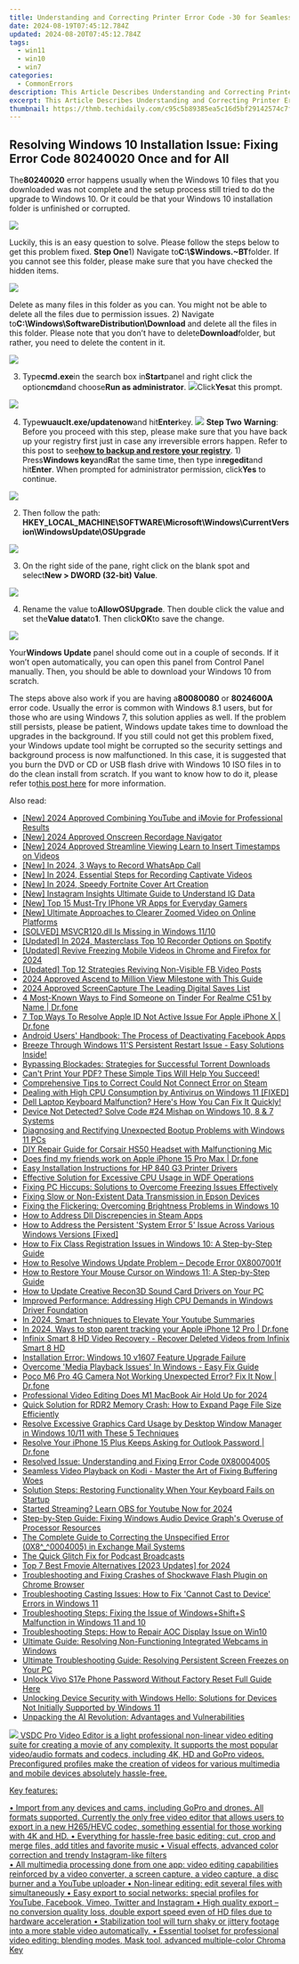 ```yaml
---
title: Understanding and Correcting Printer Error Code -30 for Seamless Printing Experience
date: 2024-08-19T07:45:12.784Z
updated: 2024-08-20T07:45:12.784Z
tags:
  - win11
  - win10
  - win7
categories:
  - CommonErrors
description: This Article Describes Understanding and Correcting Printer Error Code -30 for Seamless Printing Experience
excerpt: This Article Describes Understanding and Correcting Printer Error Code -30 for Seamless Printing Experience
thumbnail: https://thmb.techidaily.com/c95c5b89385ea5c16d5bf29142574c7f6fa915aba69d6f94485f47171ff348f2.jpg
---
```


## Resolving Windows 10 Installation Issue: Fixing Error Code 80240020 Once and for All

The**80240020** error happens usually when the Windows 10 files that you downloaded was not complete and the setup process still tried to do the upgrade to Windows 10\. Or it could be that your Windows 10 installation folder is unfinished or corrupted.

![](https://images.drivereasy.com/wp-content/uploads/2016/08/error-code-80240020.jpg)

Luckily, this is an easy question to solve. Please follow the steps below to get this problem fixed. **Step One**1) Navigate to**C:\\$Windows.\~BT**folder. If you cannot see this folder, please make sure that you have checked the hidden items.

![](https://images.drivereasy.com/wp-content/uploads/2016/08/windows-bt-600x427.jpg)

Delete as many files in this folder as you can. You might not be able to delete all the files due to permission issues. 2) Navigate to**C:\\Windows\\SoftwareDistribution\\Download** and delete all the files in this folder. Please note that you don’t have to delete**Download**folder, but rather, you need to delete the content in it.

![](https://images.drivereasy.com/wp-content/uploads/2016/08/softwaredistributiondownload.jpg)

3) Type**cmd.exe**in the search box in**Start**panel and right click the option**cmd**and choose**Run as administrator**. ![](https://images.drivereasy.com/wp-content/uploads/2016/08/run-as-administrator.jpg)Click**Yes**at this prompt.

![](https://images.drivereasy.com/wp-content/uploads/2016/08/uac-command-processor.jpg)

4) Type**wuauclt.exe/updatenow**and hit**Enter**key. ![](https://images.drivereasy.com/wp-content/uploads/2016/08/img_57b5394edbd33.png) **Step Two** **Warning**: Before you proceed with this step, please make sure that you have back up your registry first just in case any irreversible errors happen. Refer to this post to see[**how to backup and restore your registry**](https://tools.techidaily.com/drivereasy/download/). 1) Press**Windows key**and**R**at the same time, then type in**regedit**and hit**Enter**. When prompted for administrator permission, click**Yes** to continue.

![](https://images.drivereasy.com/wp-content/uploads/2016/10/regedit.png)

2) Then follow the path:   **HKEY\_LOCAL\_MACHINE\\SOFTWARE\\Microsoft\\Windows\\CurrentVersion\\WindowsUpdate\\OSUpgrade**

![](https://images.drivereasy.com/wp-content/uploads/2016/10/hkey_local_machinesoftwaremicrosoftwindowscurrentversionwindowsupdateosupgrade-600x394.jpg)

3) On the right side of the pane, right click on the blank spot and select**New > DWORD (32-bit) Value**.

![](https://images.drivereasy.com/wp-content/uploads/2016/10/new-dword-32-bit-value-600x396.jpg)

4) Rename the value to**AllowOSUpgrade**. Then double click the value and set the**Value data**to**1**. Then click**OK**to save the change.

![](https://images.drivereasy.com/wp-content/uploads/2016/10/img_58140207aba43-600x394.jpg)

 Your**Windows Update** panel should come out in a couple of seconds. If it won’t open automatically, you can open this panel from Control Panel manually. Then, you should be able to download your Windows 10 from scratch.

The steps above also work if you are having a**80080080** or **8024600A**  error code. Usually the error is common with Windows 8.1 users, but for those who are using Windows 7, this solution applies as well. If the problem still persists, please be patient, Windows update takes time to download the upgrades in the background. If you still could not get this problem fixed, your Windows update tool might be corrupted so the security settings and background process is now malfunctioned. In this case, it is suggested that you burn the DVD or CD or USB flash drive with Windows 10 ISO files in to do the clean install from scratch. If you want to know how to do it, please refer to[this post here](https://tools.techidaily.com/drivereasy/download/) for more information.

<ins class="adsbygoogle"
     style="display:block"
     data-ad-format="autorelaxed"
     data-ad-client="ca-pub-7571918770474297"
     data-ad-slot="1223367746"></ins>



<ins class="adsbygoogle"
     style="display:block"
     data-ad-client="ca-pub-7571918770474297"
     data-ad-slot="8358498916"
     data-ad-format="auto"
     data-full-width-responsive="true"></ins>

<span class="atpl-alsoreadstyle">Also read:</span>
<div><ul>
<li><a href="https://facebook-video-footage.techidaily.com/new-2024-approved-combining-youtube-and-imovie-for-professional-results/"><u>[New] 2024 Approved  Combining YouTube and iMovie for Professional Results</u></a></li>
<li><a href="https://video-screen-grab.techidaily.com/new-2024-approved-onscreen-recordage-navigator/"><u>[New] 2024 Approved  Onscreen Recordage Navigator</u></a></li>
<li><a href="https://vp-tips.techidaily.com/new-2024-approved-streamline-viewing-learn-to-insert-timestamps-on-videos/"><u>[New] 2024 Approved  Streamline Viewing  Learn to Insert Timestamps on Videos</u></a></li>
<li><a href="https://screen-mirroring-recording.techidaily.com/new-in-2024-3-ways-to-record-whatsapp-call/"><u>[New] In 2024, 3 Ways to Record WhatsApp Call</u></a></li>
<li><a href="https://on-screen-recording.techidaily.com/new-in-2024-essential-steps-for-recording-captivate-videos/"><u>[New] In 2024, Essential Steps for Recording Captivate Videos</u></a></li>
<li><a href="https://youtube-lab.techidaily.com/n-2024-speedy-fortnite-cover-art-creation/"><u>[New] In 2024, Speedy Fortnite Cover Art Creation</u></a></li>
<li><a href="https://instagram-videos.techidaily.com/new-instagram-insights-ultimate-guide-to-understand-ig-data/"><u>[New] Instagram Insights  Ultimate Guide to Understand IG Data</u></a></li>
<li><a href="https://vp-tips.techidaily.com/new-top-15-must-try-iphone-vr-apps-for-everyday-gamers/"><u>[New] Top 15 Must-Try IPhone VR Apps for Everyday Gamers</u></a></li>
<li><a href="https://some-skills.techidaily.com/new-ultimate-approaches-to-clearer-zoomed-video-on-online-platforms/"><u>[New] Ultimate Approaches to Clearer Zoomed Video on Online Platforms</u></a></li>
<li><a href="https://win-howtos.techidaily.com/solved-msvcr120dll-is-missing-in-windows-1110/"><u>[SOLVED] MSVCR120.dll Is Missing in Windows 11/10</u></a></li>
<li><a href="https://screen-video-capture.techidaily.com/updated-in-2024-masterclass-top-10-recorder-options-on-spotify/"><u>[Updated] In 2024, Masterclass Top 10 Recorder Options on Spotify</u></a></li>
<li><a href="https://facebook-videos.techidaily.com/updated-revive-freezing-mobile-videos-in-chrome-and-firefox-for-2024/"><u>[Updated] Revive Freezing Mobile Videos in Chrome and Firefox for 2024</u></a></li>
<li><a href="https://facebook-clips.techidaily.com/updated-top-12-strategies-reviving-non-visible-fb-video-posts/"><u>[Updated] Top 12 Strategies  Reviving Non-Visible FB Video Posts</u></a></li>
<li><a href="https://fox-links.techidaily.com/2024-approved-ascend-to-million-view-milestone-with-this-guide/"><u>2024 Approved  Ascend to Million View Milestone with This Guide</u></a></li>
<li><a href="https://video-capture.techidaily.com/2024-approved-screencapture-the-leading-digital-saves-list/"><u>2024 Approved  ScreenCapture  The Leading Digital Saves List</u></a></li>
<li><a href="https://location-social.techidaily.com/4-most-known-ways-to-find-someone-on-tinder-for-realme-c51-by-name-drfone-by-drfone-virtual-android/"><u>4 Most-Known Ways to Find Someone on Tinder For Realme C51 by Name | Dr.fone</u></a></li>
<li><a href="https://iphone-unlock.techidaily.com/7-top-ways-to-resolve-apple-id-not-active-issue-for-apple-iphone-x-drfone-by-drfone-ios/"><u>7 Top Ways To Resolve Apple ID Not Active Issue For Apple iPhone X | Dr.fone</u></a></li>
<li><a href="https://techtrends.techidaily.com/android-users-handbook-the-process-of-deactivating-facebook-apps/"><u>Android Users' Handbook: The Process of Deactivating Facebook Apps</u></a></li>
<li><a href="https://win-howtos.techidaily.com/breeze-through-windows-11s-persistent-restart-issue-easy-solutions-inside/"><u>Breeze Through Windows 11'S Persistent Restart Issue - Easy Solutions Inside!</u></a></li>
<li><a href="https://win-howtos.techidaily.com/bypassing-blockades-strategies-for-successful-torrent-downloads/"><u>Bypassing Blockades: Strategies for Successful Torrent Downloads</u></a></li>
<li><a href="https://win-howtos.techidaily.com/1723210910844-cant-print-your-pdf-these-simple-tips-will-help-you-succeed/"><u>Can't Print Your PDF? These Simple Tips Will Help You Succeed!</u></a></li>
<li><a href="https://win-howtos.techidaily.com/comprehensive-tips-to-correct-could-not-connect-error-on-steam/"><u>Comprehensive Tips to Correct Could Not Connect Error on Steam</u></a></li>
<li><a href="https://win-howtos.techidaily.com/dealing-with-high-cpu-consumption-by-antivirus-on-windows-11-fixed/"><u>Dealing with High CPU Consumption by Antivirus on Windows 11 [FIXED]</u></a></li>
<li><a href="https://win-howtos.techidaily.com/1723200653667-dell-laptop-keyboard-malfunction-heres-how-you-can-fix-it-quickly/"><u>Dell Laptop Keyboard Malfunction? Here's How You Can Fix It Quickly!</u></a></li>
<li><a href="https://win-howtos.techidaily.com/device-not-detected-solve-code-24-mishap-on-windows-10-8-and-7-systems/"><u>Device Not Detected? Solve Code #24 Mishap on Windows 10, 8 & 7 Systems</u></a></li>
<li><a href="https://win-howtos.techidaily.com/diagnosing-and-rectifying-unexpected-bootup-problems-with-windows-11-pcs/"><u>Diagnosing and Rectifying Unexpected Bootup Problems with Windows 11 PCs</u></a></li>
<li><a href="https://win-howtos.techidaily.com/diy-repair-guide-for-corsair-hs50-headset-with-malfunctioning-mic/"><u>DIY Repair Guide for Corsair HS50 Headset with Malfunctioning Mic</u></a></li>
<li><a href="https://location-social.techidaily.com/does-find-my-friends-work-on-apple-iphone-15-pro-max-drfone-by-drfone-virtual-ios/"><u>Does find my friends work on Apple iPhone 15 Pro Max | Dr.fone</u></a></li>
<li><a href="https://driver-download.techidaily.com/easy-installation-instructions-for-hp-840-g3-printer-drivers/"><u>Easy Installation Instructions for HP 840 G3 Printer Drivers</u></a></li>
<li><a href="https://win-howtos.techidaily.com/effective-solution-for-excessive-cpu-usage-in-wdf-operations/"><u>Effective Solution for Excessive CPU Usage in WDF Operations</u></a></li>
<li><a href="https://win-howtos.techidaily.com/fixing-pc-hiccups-solutions-to-overcome-freezing-issues-effectively/"><u>Fixing PC Hiccups: Solutions to Overcome Freezing Issues Effectively</u></a></li>
<li><a href="https://win-howtos.techidaily.com/fixing-slow-or-non-existent-data-transmission-in-epson-devices/"><u>Fixing Slow or Non-Existent Data Transmission in Epson Devices</u></a></li>
<li><a href="https://win-howtos.techidaily.com/fixing-the-flickering-overcoming-brightness-problems-in-windows-10/"><u>Fixing the Flickering: Overcoming Brightness Problems in Windows 10</u></a></li>
<li><a href="https://win-howtos.techidaily.com/how-to-address-dll-discrepencies-in-steam-apps/"><u>How to Address Dll Discrepencies in Steam Apps</u></a></li>
<li><a href="https://win-howtos.techidaily.com/how-to-address-the-persistent-system-error-5-issue-across-various-windows-versions-fixed/"><u>How to Address the Persistent 'System Error 5' Issue Across Various Windows Versions [Fixed]</u></a></li>
<li><a href="https://win-howtos.techidaily.com/how-to-fix-class-registration-issues-in-windows-10-a-step-by-step-guide/"><u>How to Fix Class Registration Issues in Windows 10: A Step-by-Step Guide</u></a></li>
<li><a href="https://win-howtos.techidaily.com/how-to-resolve-windows-update-problem-decode-error-0x8007001f/"><u>How to Resolve Windows Update Problem – Decode Error 0X8007001f</u></a></li>
<li><a href="https://win-howtos.techidaily.com/how-to-restore-your-mouse-cursor-on-windows-11-a-step-by-step-guide/"><u>How to Restore Your Mouse Cursor on Windows 11: A Step-by-Step Guide</u></a></li>
<li><a href="https://win-dash.techidaily.com/how-to-update-creative-recon3d-sound-card-drivers-on-your-pc/"><u>How to Update Creative Recon3D Sound Card Drivers on Your PC</u></a></li>
<li><a href="https://win-howtos.techidaily.com/improved-performance-addressing-high-cpu-demands-in-windows-driver-foundation/"><u>Improved Performance: Addressing High CPU Demands in Windows Driver Foundation</u></a></li>
<li><a href="https://youtube-stream.techidaily.com/in-2024-smart-techniques-to-elevate-your-youtube-summaries/"><u>In 2024, Smart Techniques to Elevate Your Youtube Summaries</u></a></li>
<li><a href="https://ios-location-track.techidaily.com/in-2024-ways-to-stop-parent-tracking-your-apple-iphone-12-pro-drfone-by-drfone-virtual-ios/"><u>In 2024, Ways to stop parent tracking your Apple iPhone 12 Pro | Dr.fone</u></a></li>
<li><a href="https://review-topics.techidaily.com/infinix-smart-8-hd-video-recovery-recover-deleted-videos-from-infinix-smart-8-hd-by-fonelab-android-recover-video/"><u>Infinix Smart 8 HD Video Recovery - Recover Deleted Videos from Infinix Smart 8 HD</u></a></li>
<li><a href="https://win-howtos.techidaily.com/installation-error-windows-10-v1607-feature-upgrade-failure/"><u>Installation Error: Windows 10 v1607 Feature Upgrade Failure</u></a></li>
<li><a href="https://win-howtos.techidaily.com/overcome-media-playback-issues-in-windows-easy-fix-guide/"><u>Overcome 'Media Playback Issues' In Windows - Easy Fix Guide</u></a></li>
<li><a href="https://fix-guide.techidaily.com/poco-m6-pro-4g-camera-not-working-unexpected-error-fix-it-now-drfone-by-drfone-fix-android-problems-fix-android-problems/"><u>Poco M6 Pro 4G Camera Not Working Unexpected Error? Fix It Now | Dr.fone</u></a></li>
<li><a href="https://extra-skills.techidaily.com/professional-video-editing-does-m1-macbook-air-hold-up-for-2024/"><u>Professional Video Editing  Does M1 MacBook Air Hold Up for 2024</u></a></li>
<li><a href="https://win-howtos.techidaily.com/quick-solution-for-rdr2-memory-crash-how-to-expand-page-file-size-efficiently/"><u>Quick Solution for RDR2 Memory Crash: How to Expand Page File Size Efficiently</u></a></li>
<li><a href="https://win-howtos.techidaily.com/resolve-excessive-graphics-card-usage-by-desktop-window-manager-in-windows-1011-with-these-5-techniques/"><u>Resolve Excessive Graphics Card Usage by Desktop Window Manager in Windows 10/11 with These 5 Techniques</u></a></li>
<li><a href="https://iphone-unlock.techidaily.com/resolve-your-iphone-15-plus-keeps-asking-for-outlook-password-drfone-by-drfone-ios/"><u>Resolve Your iPhone 15 Plus Keeps Asking for Outlook Password | Dr.fone</u></a></li>
<li><a href="https://win-howtos.techidaily.com/resolved-issue-understanding-and-fixing-error-code-0x80004005/"><u>Resolved Issue: Understanding and Fixing Error Code 0X80004005</u></a></li>
<li><a href="https://win-howtos.techidaily.com/seamless-video-playback-on-kodi-master-the-art-of-fixing-buffering-woes/"><u>Seamless Video Playback on Kodi - Master the Art of Fixing Buffering Woes</u></a></li>
<li><a href="https://win-howtos.techidaily.com/solution-steps-restoring-functionality-when-your-keyboard-fails-on-startup/"><u>Solution Steps: Restoring Functionality When Your Keyboard Fails on Startup</u></a></li>
<li><a href="https://facebook-video-share.techidaily.com/started-streaming-learn-obs-for-youtube-now-for-2024/"><u>Started Streaming? Learn OBS for Youtube Now for 2024</u></a></li>
<li><a href="https://win-howtos.techidaily.com/step-by-step-guide-fixing-windows-audio-device-graphs-overuse-of-processor-resources/"><u>Step-by-Step Guide: Fixing Windows Audio Device Graph's Overuse of Processor Resources</u></a></li>
<li><a href="https://win-howtos.techidaily.com/the-complete-guide-to-correcting-the-unspecified-error-0x80004005-in-exchange-mail-systems/"><u>The Complete Guide to Correcting the Unspecified Error (0X8^_^0004005) in Exchange Mail Systems</u></a></li>
<li><a href="https://extra-tips.techidaily.com/the-quick-glitch-fix-for-podcast-broadcasts/"><u>The Quick Glitch Fix for Podcast Broadcasts</u></a></li>
<li><a href="https://youtube-data.techidaily.com/-best-fmovie-alternatives2023-updates-for-2024/"><u>Top 7 Best Fmovie Alternatives [2023 Updates] for 2024</u></a></li>
<li><a href="https://win-howtos.techidaily.com/troubleshooting-and-fixing-crashes-of-shockwave-flash-plugin-on-chrome-browser/"><u>Troubleshooting and Fixing Crashes of Shockwave Flash Plugin on Chrome Browser</u></a></li>
<li><a href="https://win-howtos.techidaily.com/troubleshooting-casting-issues-how-to-fix-cannot-cast-to-device-errors-in-windows-11/"><u>Troubleshooting Casting Issues: How to Fix 'Cannot Cast to Device' Errors in Windows 11</u></a></li>
<li><a href="https://win-howtos.techidaily.com/troubleshooting-steps-fixing-the-issue-of-windowsplusshiftpluss-malfunction-in-windows-11-and-10/"><u>Troubleshooting Steps: Fixing the Issue of Windows+Shift+S Malfunction in Windows 11 and 10</u></a></li>
<li><a href="https://win-howtos.techidaily.com/troubleshooting-steps-how-to-repair-aoc-display-issue-on-win10/"><u>Troubleshooting Steps: How to Repair AOC Display Issue on Win10</u></a></li>
<li><a href="https://win-howtos.techidaily.com/ultimate-guide-resolving-non-functioning-integrated-webcams-in-windows/"><u>Ultimate Guide: Resolving Non-Functioning Integrated Webcams in Windows</u></a></li>
<li><a href="https://win-howtos.techidaily.com/ultimate-troubleshooting-guide-resolving-persistent-screen-freezes-on-your-pc/"><u>Ultimate Troubleshooting Guide: Resolving Persistent Screen Freezes on Your PC</u></a></li>
<li><a href="https://android-unlock.techidaily.com/unlock-vivo-s17e-phone-password-without-factory-reset-full-guide-here-by-drfone-android/"><u>Unlock Vivo S17e Phone Password Without Factory Reset Full Guide Here</u></a></li>
<li><a href="https://win-howtos.techidaily.com/unlocking-device-security-with-windows-hello-solutions-for-devices-not-initially-supported-by-windows-11/"><u>Unlocking Device Security with Windows Hello: Solutions for Devices Not Initially Supported by Windows 11</u></a></li>
<li><a href="https://tech-haven.techidaily.com/unpacking-the-ai-revolution-advantages-and-vulnerabilities/"><u>Unpacking the AI Revolution: Advantages and Vulnerabilities</u></a></li>
</ul></div>

<!-- affiliate ads begin -->
<a href="https://secure.2checkout.com/order/checkout.php?PRODS=4693127&QTY=1&AFFILIATE=108875&CART=1"><img src="https://www.videosoftdev.com/images/video_editor/screenshots/1.jpg" border="0">
VSDC Pro Video Editor is a light professional non-linear video editing suite for creating a movie of any complexity. It supports the most popular video/audio formats and codecs, including 4K, HD and GoPro videos. Preconfigured profiles make the creation of videos for various multimedia and mobile devices absolutely hassle-free.

Key features:

•	Import from any devices and cams, including GoPro and drones. All formats supported. Сurrently the only free video editor that allows users to export in a new H265/HEVC codec, something essential for those working with 4K and HD.
•	Everything for hassle-free basic editing: cut, crop and merge files, add titles and favorite music
•	Visual effects, advanced color correction and trendy Instagram-like filters   
•	All multimedia processing done from one app: video editing capabilities reinforced by  a video converter, a screen capture, a video capture, a disc burner and a YouTube uploader
•	Non-linear editing: edit several files with simultaneously 
•	Easy export to social networks: special profiles for YouTube, Facebook, Vimeo, Twitter and Instagram
•	High quality export – no conversion quality loss, double export speed even of HD files due to hardware acceleration
•	Stabilization tool will turn shaky or jittery footage into a more stable video automatically. 
•	Essential toolset for professional video editing: blending modes, Mask tool, advanced multiple-color Chroma Key  
</a>
<!-- affiliate ads end -->
